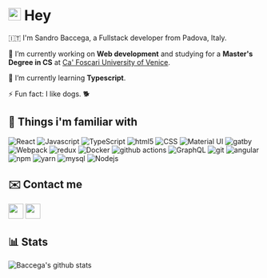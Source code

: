 # <img src="https://media.giphy.com/media/hvRJCLFzcasrR4ia7z/giphy.gif" width="25px"/> Hey 

🇮🇹 I'm Sandro Baccega, a Fullstack developer from Padova, Italy.

🔭  I’m currently working on **Web development** and studying for a **Master's Degree in CS** at [Ca' Foscari University of Venice](https://www.unive.it/).

🌱  I’m currently learning **Typescript**.

⚡  Fun fact: I like dogs. 🐕

<!-- - 👯 I’m looking to collaborate on ... -->
<!-- - 🤔 I’m looking for help with ... -->
<!-- - 💬 Ask me about ... -->
<!-- - 😄 Pronouns: ... -->

## 🔧  Things i'm familiar with  

<p>
  <img alt="React" src="https://img.shields.io/badge/-React-61DAFB?style=flat-square&logo=react&logoColor=black" />
  <img alt="Javascript" src="https://img.shields.io/badge/-Javascript-F7DF1E?style=flat-square&logo=javascript&logoColor=black" />
  <img alt="TypeScript" src="https://img.shields.io/badge/-TypeScript-007ACC?style=flat-square&logo=typescript&logoColor=white" />
  <img alt="html5" src="https://img.shields.io/badge/-HTML5-E34F26?style=flat-square&logo=html5&logoColor=white" />
  <img alt="CSS" src="https://img.shields.io/badge/-CSS3-1572B6?style=flat-square&logo=css3&logoColor=white" />
  <img alt="Material UI" src="https://img.shields.io/badge/-Material UI-0081CB?style=flat-square&logo=material-ui&logoColor=white" />
  <img alt="gatby" src="https://img.shields.io/badge/-Gatsby-663399?style=flat-square&logo=gatsby&logoColor=white" />
  <img alt="Webpack" src="https://img.shields.io/badge/-Webpack-8DD6F9?style=flat-square&logo=webpack&logoColor=black" /> 
  <img alt="redux" src="https://img.shields.io/badge/-Redux-764ABC?style=flat-square&logo=redux&logoColor=white" />
  <img alt="Docker" src="https://img.shields.io/badge/-Docker-46a2f1?style=flat-square&logo=docker&logoColor=white" />
  <img alt="github actions" src="https://img.shields.io/badge/-Github_Actions-2088FF?style=flat-square&logo=github-actions&logoColor=white" />
  <img alt="GraphQL" src="https://img.shields.io/badge/-GraphQL-E10098?style=flat-square&logo=graphql&logoColor=white" />
  <img alt="git" src="https://img.shields.io/badge/-Git-F05032?style=flat-square&logo=git&logoColor=white" />
  <img alt="angular" src="https://img.shields.io/badge/-Angular-DD0031?style=flat-square&logo=angular&logoColor=white" />
  <img alt="npm" src="https://img.shields.io/badge/-NPM-CB3837?style=flat-square&logo=npm&logoColor=white" />
  <img alt="yarn" src="https://img.shields.io/badge/-Yarn-2C8EBB?style=flat-square&logo=yarn&logoColor=white" />
  <img alt="mysql" src="https://img.shields.io/badge/-MySQL-4479A1?style=flat-square&logo=mysql&logoColor=white" />
  <img alt="Nodejs" src="https://img.shields.io/badge/-Nodejs-43853d?style=flat-square&logo=Node.js&logoColor=white" />
</p>

## ✉️  Contact me 

[<img height="30" src="https://img.shields.io/badge/gmail-c14438?&style=for-the-badge&logo=gmail&logoColor=white"/>](mailto:mail.sandro.baccega@gmail.com) 
[<img height="30" src="https://img.shields.io/badge/linkedin-blue.svg?&style=for-the-badge&logo=linkedin&logoColor=white" />](https://www.linkedin.com/in/sandro-baccega)

## 📊  Stats 

![Baccega's github stats](https://github-readme-stats.vercel.app/api?username=Baccega&show_icons=true&theme=gotham)
